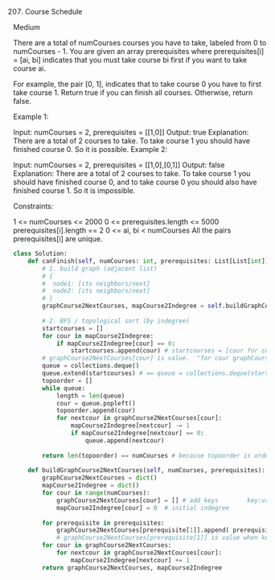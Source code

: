 207. Course Schedule
     
Medium

There are a total of numCourses courses you have to take, labeled from 0 to numCourses - 1. You are given an array prerequisites where prerequisites[i] = [ai, bi] indicates that you must take course bi first if you want to take course ai.

For example, the pair [0, 1], indicates that to take course 0 you have to first take course 1.
Return true if you can finish all courses. Otherwise, return false.

 

Example 1:

Input: numCourses = 2, prerequisites = [[1,0]]
Output: true
Explanation: There are a total of 2 courses to take. 
To take course 1 you should have finished course 0. So it is possible.
Example 2:

Input: numCourses = 2, prerequisites = [[1,0],[0,1]]
Output: false
Explanation: There are a total of 2 courses to take. 
To take course 1 you should have finished course 0, and to take course 0 you should also have finished course 1. So it is impossible.
 

Constraints:

1 <= numCourses <= 2000
0 <= prerequisites.length <= 5000
prerequisites[i].length == 2
0 <= ai, bi < numCourses
All the pairs prerequisites[i] are unique.

```py
class Solution:
    def canFinish(self, numCourses: int, prerequisites: List[List[int]]) -> bool:
        # 1. build graph (adjacent list)
        # {
        #  node1: [its neighbors/next]
        #  node2: [its neighbors/next]
        # }
        graphCourse2NextCourses, mapCourse2Indegree = self.buildGraphCourse2NextCourses(numCourses, prerequisites)
        
        # 2. BFS / topological sort (by indegree)
        startcourses = []
        for cour in mapCourse2Indegree:
            if mapCourse2Indegree[cour] == 0:
                startcourses.append(cour) # startcourses = [cour for cour in mapCourse2Indegree if mapCourse2Indegree[cour] == 0]
        # graphCourse2NextCourses[cour] is value.  "for cour graphCourse2NextCourses:" is iterating all keys.
        queue = collections.deque()
        queue.extend(startcourses) # == queue = collections.deque(startcourses)
        topoorder = []
        while queue:
            length = len(queue)
            cour = queue.popleft()
            topoorder.append(cour)
            for nextcour in graphCourse2NextCourses[cour]: 
                mapCourse2Indegree[nextcour] -= 1
                if mapCourse2Indegree[nextcour] == 0:
                    queue.append(nextcour)
            
        return len(topoorder) == numCourses # because topoorder is ordered by prerequisite
        
    def buildGraphCourse2NextCourses(self, numCourses, prerequisites): 
        graphCourse2NextCourses = dict()   
        mapCourse2Indegree = dict() 
        for cour in range(numCourses): 
            graphCourse2NextCourses[cour] = [] # add keys        key:value   lista[0]
            mapCourse2Indegree[cour] = 0  # initial indegree
        
        for prerequisite in prerequisites:
            graphCourse2NextCourses[prerequisite[1]].append( prerequisite[0] ) # value is a list. Use ".append" to add elements according to line35
            # graphCourse2NextCourses[prerequisite[1]] is value when key is prerequisite[1]
        for cour in graphCourse2NextCourses:
            for nextcour in graphCourse2NextCourses[cour]:
                mapCourse2Indegree[nextcour] += 1
        return graphCourse2NextCourses, mapCourse2Indegree
```